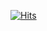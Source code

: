 [![Hits](https://hits.seeyoufarm.com/api/count/incr/badge.svg?url=https%3A%2F%2Fgithub.com%2FTsaiRongFu%2FPython-FinancialDataMining-Spring-2021-Syllabus-Teacher-Chiayu-Lai&count_bg=%23F919F5&title_bg=%23585757&icon=linux.svg&icon_color=%23E7E7E7&title=hits&edge_flat=false)](https://hits.seeyoufarm.com)